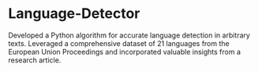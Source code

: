 # Language-Detector
Developed a Python algorithm for accurate language detection in arbitrary texts. Leveraged a comprehensive dataset of 21 languages from the European Union Proceedings and incorporated valuable insights from a research article. 
